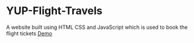 # YUP-Flight-Travels
A website built using HTML CSS and JavaScript which is used to book the flight tickets
[Demo](https://sri212.github.io/YUP-Flight-Travels/)

